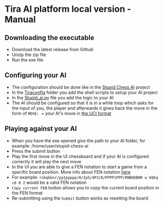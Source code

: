# Tira AI platform local version - Manual

## Downloading the executable

- Download the latest release from Github
- Unzip the zip file
- Run the exe file

## Configuring your AI

- The configuration should be done like in the [Stupid Chess AI](https://github.com/game-ai-platform-team/stupid-chess-ai/) project
- In the [Tiraconfig](https://github.com/game-ai-platform-team/stupid-chess-ai/tree/main/tiraconfig) folder you add the shell scripts to setup your AI project
- In the [Stupid_ai.py](https://github.com/game-ai-platform-team/stupid-chess-ai/blob/main/src/stupid_ai.py) file you add the logic to your AI
- The AI should be configured so that it is in a while loop which asks for the input of you, the player and afterwards it gives back the move in the form of `MOVE: `+ your AI's move in [the UCI format](https://en.wikipedia.org/wiki/Universal_Chess_Interface)

## Playing against your AI

- When you have the exe opened give the path to your AI folder, for example: /home/user/stupid-chess-ai
- Press the submit button
- Play the first move in the UI chessboard and if your AI is configured correctly it will play the next move
- In the UI you are able to give a FEN notation to start a game from a specific board position. More info about FEN notation [here](https://en.wikipedia.org/wiki/Forsyth%E2%80%93Edwards_Notation)
- For example: `rnbqkbnr/pp1ppppp/8/2p5/4P3/8/PPPP1PPP/RNBQKBNR w KQkq c6 0 2` would be a valid FEN notation
- `Copy current FEN` button allows you to copy the current board position in the FEN format
- Re-submitting using the `Submit` button works as resetting the board
